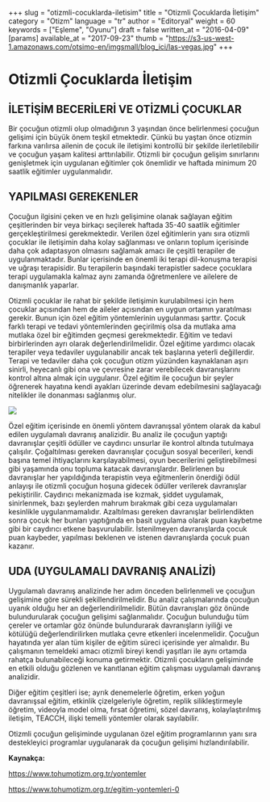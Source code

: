 +++
slug = "otizmli-cocuklarda-iletisim"
title = "Otizmli Çocuklarda İletişim"
category = "Otizm"
language = "tr"
author = "Editoryal"
weight = 60
keywords = ["Eşleme", "Oyunu"]
draft = false
written_at = "2016-04-09"
[params]
available_at = "2017-09-23"
thumb = "https://s3-us-west-1.amazonaws.com/otsimo-en/imgsmall/blog_ici/las-vegas.jpg"
+++


# Otizmli Çocuklarda İletişim

## İLETİŞİM BECERİLERİ VE OTİZMLİ ÇOCUKLAR

Bir çocuğun otizmli olup olmadığının 3 yaşından önce belirlenmesi çocuğun gelişimi için büyük önem teşkil etmektedir. Çünkü bu yaştan önce otizmin farkına varılırsa ailenin de çocuk ile iletişimi kontrollü bir şekilde ilerletilebilir ve çocuğun yaşam kalitesi arttırılabilir. Otizmli bir çocuğun gelişim sınırlarını genişletmek için uygulanan eğitimler çok önemlidir ve haftada minimum 20 saatlik eğitimler uygulanmalıdır.

## YAPILMASI GEREKENLER

Çocuğun ilgisini çeken ve en hızlı gelişimine olanak sağlayan eğitim çeşitlerinden bir veya birkaçı seçilerek haftada 35-40 saatlik eğitimler gerçekleştirilmesi gerekmektedir. Verilen özel eğitimlerin yanı sıra otizmli çocuklar ile iletişimin daha kolay sağlanması ve onların toplum içerisinde daha çok adaptasyon olmasını sağlamak amacı ile çeşitli terapiler de uygulanmaktadır. Bunlar içerisinde en önemli iki terapi dil-konuşma terapisi ve uğraşı terapisidir. Bu terapilerin başındaki terapistler sadece çocuklara terapi uygulamakla kalmaz aynı zamanda öğretmenlere ve ailelere de danışmanlık yaparlar.

Otizmli çocuklar ile rahat bir şekilde iletişimin kurulabilmesi için hem çocuklar açısından hem de aileler açısından en uygun ortamın yaratılması gerekir. Bunun için özel eğitim yöntemlerinin uygulanması şarttır. Çocuk farklı terapi ve tedavi yöntemlerinden geçirilmiş olsa da mutlaka ama mutlaka özel bir eğitimden geçmesi gerekmektedir. Eğitim ve tedavi birbirlerinden ayrı olarak değerlendirilmelidir. Özel eğitime yardımcı olacak terapiler veya tedaviler uygulanabilir ancak tek başlarına yeterli değillerdir. Terapi ve tedaviler daha çok çocuğun otizm yüzünden kaynaklanan aşırı sinirli, heyecanlı gibi ona ve çevresine zarar verebilecek davranışlarını kontrol altına almak için uygulanır. Özel eğitim ile çocuğun bir şeyler öğrenerek hayatına kendi ayakları üzerinde devam edebilmesini sağlayacağı nitelikler ile donanması sağlanmış olur.

![](https://s3-us-west-1.amazonaws.com/otsimo-en/imgsmall/blog_ici/sea_child.jpg)

Özel eğitim içerisinde en önemli yöntem davranışsal yöntem olarak da kabul edilen uygulamalı davranış analizidir. Bu analiz ile çocuğun yaptığı davranışlar çeşitli ödüller ve caydırıcı unsurlar ile kontrol altında tutulmaya çalışılır. Çoğaltılması gereken davranışlar çocuğun sosyal becerileri, kendi başına temel ihtiyaçlarını karşılayabilmesi, oyun becerilerini geliştirebilmesi gibi yaşamında onu topluma katacak davranışlardır. Belirlenen bu davranışlar her yapıldığında terapistin veya eğitmenlerin önerdiği ödül anlayışı ile otizmli çocuğun hoşuna gidecek ödüller verilerek davranışlar pekiştirilir. Caydırıcı mekanizmada ise kızmak, şiddet uygulamak, sinirlenmek, bazı şeylerden mahrum bırakmak gibi ceza uygulamaları kesinlikle uygulanmamalıdır. Azaltılması gereken davranışlar belirlendikten sonra çocuk her bunları yaptığında en basit uygulama olarak puan kaybetme gibi bir caydırıcı etkene başvurulabilir. İstenilmeyen davranışlarda çocuk puan kaybeder, yapılması beklenen ve istenen davranışlarda çocuk puan kazanır.

## UDA (UYGULAMALI DAVRANIŞ ANALİZİ)

Uygulamalı davranış analizinde her adım önceden belirlenmeli ve çocuğun gelişimine göre sürekli şekillendirilmelidir. Bu analiz çalışmalarında çocuğun uyanık olduğu her an değerlendirilmelidir. Bütün davranışları göz önünde bulundurularak çocuğun gelişimi sağlanmalıdır. Çocuğun bulunduğu tüm çereler ve ortamlar göz önünde bulundurarak davranışların iyiliği ve kötülüğü değerlendirilirken mutlaka çevre etkenleri incelenmelidir. Çocuğun hayatında yer alan tüm kişiler de eğitim süreci içerisinde yer almalıdır. Bu çalışmanın temeldeki amacı otizmli bireyi kendi yaşıtları ile aynı ortamda rahatça bulunabileceği konuma getirmektir. Otizmli çocukların gelişiminde en etkili olduğu gözlenen ve kanıtlanan eğitim çalışması uygulamalı davranış analizidir.

Diğer eğitim çeşitleri ise; ayrık denemelerle öğretim, erken yoğun davranışsal eğitim, etkinlik çizelgeleriyle öğretim, replik silikleştirmeyle öğretim, videoyla model olma, fırsat öğretimi, sözel davranış, kolaylaştırılmış iletişim, TEACCH, ilişki temelli yöntemler olarak sayılabilir.

Otizmli çocuğun gelişiminde uygulanan özel eğitim programlarının yanı sıra destekleyici programlar uygulanarak da çocuğun gelişimi hızlandırılabilir.

**Kaynakça:**

https://www.tohumotizm.org.tr/yontemler

https://www.tohumotizm.org.tr/egitim-yontemleri-0
